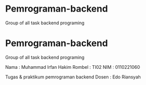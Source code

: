 # Pemrograman-backend
Group of all task backend programing

# Pemrograman-backend
Group of all task backend programing

Nama : Muhammad Irfan Hakim
Rombel : TI02
NIM : 0110221060

Tugas & praktikum pemrograman backend
Dosen : Edo Riansyah
